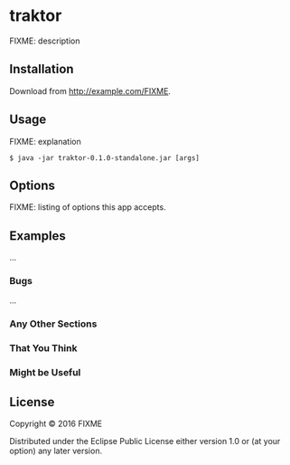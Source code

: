 # traktor

FIXME: description

## Installation

Download from http://example.com/FIXME.

## Usage

FIXME: explanation

    $ java -jar traktor-0.1.0-standalone.jar [args]

## Options

FIXME: listing of options this app accepts.

## Examples

...

### Bugs

...

### Any Other Sections
### That You Think
### Might be Useful

## License

Copyright © 2016 FIXME

Distributed under the Eclipse Public License either version 1.0 or (at
your option) any later version.
